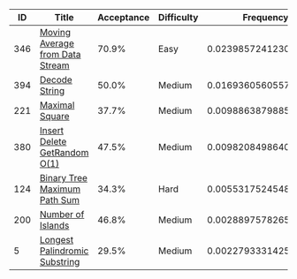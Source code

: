 |ID|Title|Acceptance|Difficulty|Frequency|
|----|-----|----|---|---|
|346|[Moving Average from Data Stream]( https://leetcode.com/problems/moving-average-from-data-stream)|70.9%|Easy|0.02398572412300405|
|394|[Decode String]( https://leetcode.com/problems/decode-string)|50.0%|Medium|0.0169360560557796|
|221|[Maximal Square]( https://leetcode.com/problems/maximal-square)|37.7%|Medium|0.00988638798855515|
|380|[Insert Delete GetRandom O(1)]( https://leetcode.com/problems/insert-delete-getrandom-o1)|47.5%|Medium|0.009820849864094454|
|124|[Binary Tree Maximum Path Sum]( https://leetcode.com/problems/binary-tree-maximum-path-sum)|34.3%|Hard|0.005531752454833179|
|200|[Number of Islands]( https://leetcode.com/problems/number-of-islands)|46.8%|Medium|0.0028897578265903614|
|5|[Longest Palindromic Substring]( https://leetcode.com/problems/longest-palindromic-substring)|29.5%|Medium|0.002279333142507479|
